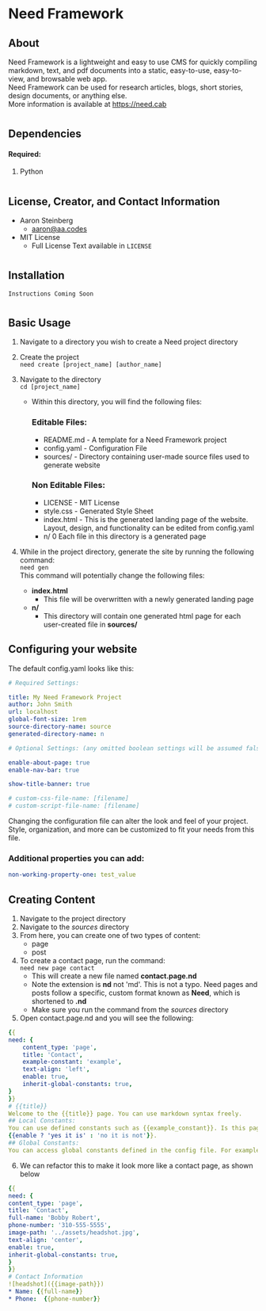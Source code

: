 # Need Framework
## About
Need Framework is a lightweight and easy to use CMS for quickly compiling markdown, text, and pdf documents into a static, easy-to-use, easy-to-view, and browsable web app.  
Need Framework can be used for research articles, blogs, short stories, design documents, or anything else.  
More information is available at https://need.cab
#
## Dependencies
#### Required:
1) Python
#
## License, Creator, and Contact Information
* Aaron Steinberg
	* aaron@aa.codes
* MIT License
	* Full License Text available in ```LICENSE```
#
## Installation
```Instructions Coming Soon```
#
## Basic Usage
1) Navigate to a directory you wish to create a Need project directory
2) Create the project  
```need create [project_name] [author_name]```
3) Navigate to the directory  
```cd [project_name]```
	* Within this directory, you will find the following files:
		### Editable Files: 
		* README.md - A template for a Need Framework project
		* config.yaml - Configuration File
		* sources/ - Directory containing user-made source files used to generate website
		### Non Editable Files:
		* LICENSE - MIT License
		* style.css - Generated Style Sheet
		* index.html - This is the generated landing page of the website. Layout, design, and functionality can be edited from config.yaml
		* n/ 0 Each file in this directory is a generated page

4) While in the project directory, generate the site by running the following command:  
``` need gen ```  
This command will potentially change the following files:
	* **index.html**
		* This file will be overwritten with a newly generated landing page
	* **n/**
		* This directory will contain one generated html page for each user-created file in <b>sources/</b>
## Configuring your website
The default config.yaml looks like this:
```yaml
# Required Settings:

title: My Need Framework Project
author: John Smith
url: localhost
global-font-size: 1rem
source-directory-name: source
generated-directory-name: n

# Optional Settings: (any omitted boolean settings will be assumed false)

enable-about-page: true
enable-nav-bar: true

show-title-banner: true

# custom-css-file-name: [filename]
# custom-script-file-name: [filename]
```
Changing the configuration file can alter the look and feel of your project.  
Style, organization, and more can be customized to fit your needs from this file.  
### Additional properties you can add:
```yaml
non-working-property-one: test_value
```
## Creating Content
1) Navigate to the project directory
2) Navigate to the *sources* directory
3) From here, you can create one of two types of content:
	* page
	* post
4) To create a contact page, run the command:  
```need new page contact```
	* This will create a new file named **contact.page.nd**
	* Note the extension is **nd** not 'md'. This is not a typo. Need pages and posts follow a specific, custom format known as **Need**, which is shortened to **.nd**
	* Make sure you run the command from the *sources* directory 
5) Open contact.page.nd and you will see the following:
```yaml
{{
need: {
	content_type: 'page',
	title: 'Contact',
	example-constant: 'example',
	text-align: 'left',
	enable: true,
	inherit-global-constants: true,
}
}}
# {{title}}
Welcome to the {{title}} page. You can use markdown syntax freely.
## Local Constants:
You can use defined constants such as {{example_constant}}. Is this page enabled?  
{{enable ? 'yes it is' : 'no it is not'}}.
## Global Constants:
You can access global constants defined in the config file. For example, the title of the website is {{global.title}}. The author of the website is {{global.author}}
```
6. We can refactor this to make it look more like a contact page, as shown below
```yaml
{{
need: {
content_type: 'page',
title: 'Contact',
full-name: 'Bobby Robert',
phone-number: '310-555-5555',
image-path: '../assets/headshot.jpg',
text-align: 'center',
enable: true,
inherit-global-constants: true,
}
}}
# Contact Information
![headshot]({{image-path}})
* Name: {{full-name}}
* Phone:  {{phone-number}}
```